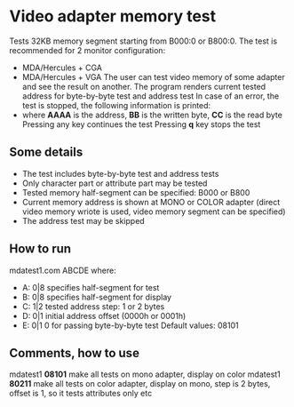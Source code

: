# Video adapter memory test
Tests 32KB memory segment starting from B000:0 or B800:0. The test is recommended for 2 monitor configuration:
- MDA/Hercules + CGA
- MDA/Hercules + VGA
The user can test video memory of some adapter and see the result on another.
The program renders current tested address for byte-by-byte test and address test
In case of an error, the test is stopped, the following information is printed:
- <AAAA> <BB><CC>
where **AAAA** is the address, **BB** is the written byte, **CC** is the read byte
Pressing any key continues the test
Pressing **q** key stops the test
## Some details
- The test includes byte-by-byte test and address tests
- Only character part or attribute part may be tested
- Tested memory half-segment can be specified: B000 or B800
- Current memory address is shown at MONO or COLOR adapter (direct video memory wriote is used, video memory segment can be specified)
- The address test may be skipped
## How to run
mdatest1.com ABCDE
where:
- A: 0|8 specifies half-segment for test
- B: 0|8 specifies half-segment for display
- C: 1|2 tested address step: 1 or 2 bytes
- D: 0|1 initial address offset (0000h or 0001h)
- E: 0|1 0 for passing byte-by-byte test
Default values: 08101
## Comments, how to use
mdatest1 **08101** make all tests on mono adapter, display on color
mdatest1 **80211** make all tests on color adapter, display on mono, step is 2 bytes, offset is 1, so it tests attributes only
etc
